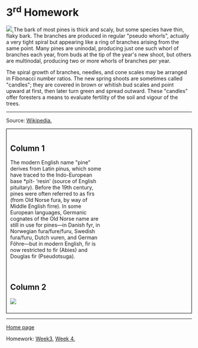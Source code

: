 <h1> 3<sup>rd</sup> Homework </h1>
<p>
<a href= "https://upload.wikimedia.org/wikipedia/commons/e/ec/Pinus_densiflora_Kumgangsan.jpg" title="View Full Image">
<img class="imgLeft"
src="https://upload.wikimedia.org/wikipedia/commons/e/ec/Pinus_densiflora_Kumgangsan.jpg">
</a> 
The bark of most pines is thick and scaly, but some species have thin, flaky bark. The branches are produced in regular "pseudo whorls", actually a very tight spiral but appearing like a ring of branches arising from the same point. Many pines are uninodal, producing just one such whorl of branches each year, from buds at the tip of the year's new shoot, but others are multinodal, producing two or more whorls of branches per year.

The spiral growth of branches, needles, and cone scales may be arranged in Fibonacci number ratios. The new spring shoots are sometimes called "candles"; they are covered in brown or whitish bud scales and point upward at first, then later turn green and spread outward. These "candles" offer foresters a means to evaluate fertility of the soil and vigour of the trees.
<br>
<hr>
Source: <a href="https://en.wikipedia.org/wiki/Pine">Wikipedia. </a>
<br>
</p>


<style>

{
  box-sizing: border-box;
}

.column {
  float: left;
  width: 50%;
  padding: 10px;
}

.row {
   border: 1px solid black;
}

.row:after {
  content: "";
  display: table;
  clear: both;
}

@media screen and (max-width: 600px) {
  .column {
    width: 100%;
  }
}

</style>

<div class="row">
  <div class="column">
    <h2>Column 1</h2>
    <p>The modern English name "pine" derives from Latin pinus, which some have traced to the Indo-European base *pīt- ‘resin’ (source of English pituitary). Before the 19th century, pines were often referred to as firs (from Old Norse fura, by way of Middle English firre). In some European languages, Germanic cognates of the Old Norse name are still in use for pines—in Danish fyr, in Norwegian fura/fure/furu, Swedish fura/furu, Dutch vuren, and German Föhre—but in modern English, fir is now restricted to fir (Abies) and Douglas fir (Pseudotsuga).</p>
  </div>
  <div class="column">
    <h2>Column 2</h2>
    <p> <img src="https://urnabios.com/wp-content/uploads/2014/06/milan-vuckovic-46126.jpg"></p>
  </div>
</div>
<hr>

 <a href="https://galenagenova.github.io/SML5202-galena/">Home page </a>
  <p>
  Homework: <a href="https://galenagenova.github.io/SML5202-galena/page2.html">Week3</a>, <a href="https://galenagenova.github.io/SML5202-galena/page3.html">Week 4. 
